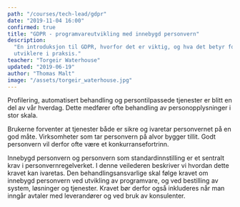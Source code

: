 ```yaml
---
path: "/courses/tech-lead/gdpr"
date: "2019-11-04 16:00"
confirmed: true
title: "GDPR - programvareutvikling med innebygd personvern"
description:
  "En introduksjon til GDPR, hvorfor det er viktig, og hva det betyr for oss
  utviklere i praksis."
teacher: "Torgeir Waterhouse"
updated: "2019-06-19"
author: "Thomas Malt"
image: "/assets/torgeir_waterhouse.jpg"
---
```


Profilering, automatisert behandling og persontilpassede tjenester er blitt en
del av vår hverdag. Dette medfører ofte behandling av personopplysninger i
stor skala.

Brukerne forventer at tjenester både er sikre og ivaretar personvernet på en
god måte. Virksomheter som tar personvern på alvor bygger tillit. Godt
personvern vil derfor ofte være et konkurransefortrinn.

Innebygd personvern og personvern som standardinnstilling er et sentralt krav
i personvernregelverket. I denne veilederen beskriver vi hvordan dette kravet
kan ivaretas. Den behandlingsansvarlige skal følge kravet om innebygd
personvern ved utvikling av programvare, og ved bestilling av system,
løsninger og tjenester. Kravet bør derfor også inkluderes når man inngår
avtaler med leverandører og ved bruk av konsulenter.
